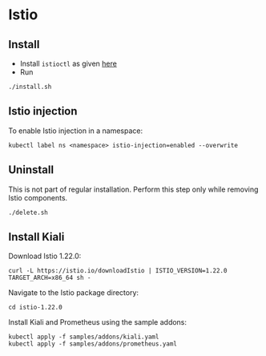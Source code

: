 # Istio

## Install
* Install `istioctl` as given [here](https://istio.io/latest/docs/setup/getting-started/#download)
* Run
```
./install.sh
```

## Istio injection
To enable Istio injection in a namespace:
```
kubectl label ns <namespace> istio-injection=enabled --overwrite
```

## Uninstall
This is not part of regular installation. Perform this step only while removing Istio components.
```
./delete.sh
```

## Install Kiali 
Download Istio 1.22.0:
```
curl -L https://istio.io/downloadIstio | ISTIO_VERSION=1.22.0 TARGET_ARCH=x86_64 sh -
```
Navigate to the Istio package directory:
```
cd istio-1.22.0
```
Install Kiali and Prometheus using the sample addons:
```
kubectl apply -f samples/addons/kiali.yaml
kubectl apply -f samples/addons/prometheus.yaml
```
